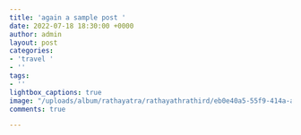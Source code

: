 ```yaml
---
title: 'again a sample post '
date: 2022-07-18 18:30:00 +0000
author: admin
layout: post
categories:
- 'travel '
- ''
tags:
- ''
lightbox_captions: true
image: "/uploads/album/rathayatra/rathayathrathird/eb0e40a5-55f9-414a-af79-60d0280f6714-1024x768.jpg"
comments: true

---
```

